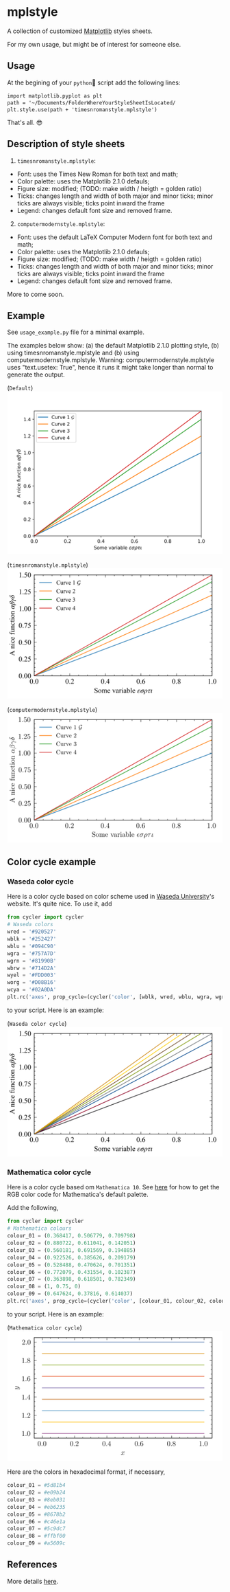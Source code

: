 # mplstyle
A collection of customized [Matplotlib](http://matplotlib.org) styles sheets. 

For my own usage, but  might be of interest for someone else.

## Usage
At the begining of your `python`🐍 script add the following lines:

~~~~
import matplotlib.pyplot as plt
path = '~/Documents/FolderWhereYourStyleSheetIsLocated/
plt.style.use(path + 'timesnromanstyle.mplstyle')
~~~~

That's all. 😎

## Description of style sheets

1. `timesnromanstyle.mplstyle`: 
  * Font: uses the Times New Roman for both text and math; 
  * Color palette: uses the Matplotlib 2.1.0 defauls; 
  * Figure size: modified; (TODO: make width / heigth = golden ratio)
  * Ticks: changes length and width of both major and minor ticks; minor ticks 
  are always visible; ticks point inward the frame
  * Legend: changes default font size and removed frame.
  
2. `computermodernstyle.mplstyle`: 
 * Font: uses the default LaTeX Computer Modern font for both text and math; 
 * Color palette: uses the Matplotlib 2.1.0 defauls; 
 * Figure size: modified; (TODO: make width / heigth = golden ratio)
 * Ticks: changes length and width of both major and minor ticks; minor ticks 
 are always visible; ticks point inward the frame
 * Legend: changes default font size and removed frame. 
  
More to come soon.
 
## Example
See `usage_example.py` file for a minimal example.

The examples below show: (a) the default Matplotlib 2.1.0 plotting style, 
(b) using timesnromanstyle.mplstyle and (b) using computermodernstyle.mplstyle.
Warning: computermodernstyle.mplstyle uses "text.usetex: True", hence it runs 
it might take longer than normal to generate the output.

(`Default`)
![example_default](example_default.png)

(`timesnromanstyle.mplstyle`)
![example_tmnroman](example_tmnroman.png)

(`computermodernstyle.mplstyle`)
![example_tmnroman](example_computermodern.png)

## Color cycle example

### Waseda color cycle
Here is a color cycle based on color scheme used 
in [Waseda University](https://www.waseda.jp/top/en)'s website. It's quite nice. To use it, add

```python
from cycler import cycler
# Waseda colors
wred = '#920527'
wblk = '#252427'
wblu = '#094C90'
wgra = '#757A7D'
wgrn = '#81990B'
wbrw = '#714D2A'
wyel = '#FDD003'
worg = '#D08B16'
wcya = '#02A0DA'
plt.rc('axes', prop_cycle=(cycler('color', [wblk, wred, wblu, wgra, wgrn, wbrw, wyel, worg, wcya])))
```

to your script. Here is an example:

(`Waseda color cycle`)
![example_waseda](example_waseda.png)

### Mathematica color cycle

Here is a color cycle based om `Mathematica 10`. See [here](https://mathematica.stackexchange.com/questions/54629/what-are-the-standard-colors-for-plots-in-mathematica-10) for how to get the RGB color code for Mathematica's default palette.

Add the following,

```python
from cycler import cycler
# Mathematica colours
colour_01 = (0.368417, 0.506779, 0.709798)
colour_02 = (0.880722, 0.611041, 0.142051)
colour_03 = (0.560181, 0.691569, 0.194885)
colour_04 = (0.922526, 0.385626, 0.209179)
colour_05 = (0.528488, 0.470624, 0.701351)
colour_06 = (0.772079, 0.431554, 0.102387)
colour_07 = (0.363898, 0.618501, 0.782349)
colour_08 = (1, 0.75, 0)
colour_09 = (0.647624, 0.37816, 0.614037)
plt.rc('axes', prop_cycle=(cycler('color', [colour_01, colour_02, colour_03, colour_04, colour_05, colour_06, colour_07, colour_08, colour_09])))
```

to your script. Here is an example:

(`Mathematica color cycle`)
![example_mathematica](example_mathematica.png)

Here are the colors in hexadecimal format, if necessary,

```python
colour_01 = #5d81b4
colour_02 = #e09b24
colour_03 = #8eb031
colour_04 = #eb6235
colour_05 = #8678b2
colour_06 = #c46e1a
colour_07 = #5c9dc7
colour_08 = #ffbf00
colour_09 = #a5609c
```

## References
More details [here](https://matplotlib.org/users/customizing.html).
